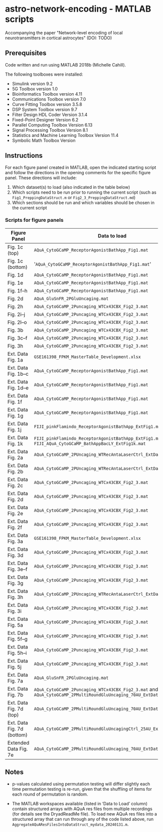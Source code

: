 # astro-network-encoding - MATLAB scripts

Accompanying the paper "Network-level encoding of local neurotransmitters in cortical astrocytes" (DOI: TODO)

## Prerequisites

Code written and run using MATLAB 2018b (Michelle Cahill).

The following toolboxes were installed:
* Simulink version 9.2
* 5G Toolbox version 1.0
* Bioinformatics Toolbox version 4.11
* Communications Toolbox version 7.0
* Curve Fitting Toolbox version 3.5.8
* DSP System Toolbox version 9.7
* Filter Design HDL Coder Version 3.1.4
* Fixed-Point Designer Version 6.2
* Parallel Computing Toolbox Version 6.13
* Signal Processing Toolbox Version 8.1
* Statistics and Machine Learning Toolbox Version 11.4
* Symbolic Math Toolbox Version 

## Instructions

For each figure panel created in MATLAB, open the indicated starting script and follow the directions in the opening comments for the specific figure panel. These directions will include:

1. Which dataset(s) to load (also indicated in the table below)
2. Which scripts need to be run prior to running the current script (such as `Fig1_PreppingDataStruct.m` or `Fig2_3_PreppingDataStruct.md`)
3. Which sections should be run and which variables should be chosen in the current script 

### Scripts for figure panels

| Figure Panel | Data to load | Starting MATLAB script |
| ------------ | ------------ | ---------------------- |
| Fig. 1c (top) | `AQuA_CytoGCaMP_ReceptorAgonistBathApp_Fig1.mat` | `Fig1CTop` |
| Fig. 1c (bottom) | '`AQuA_CytoGCaMP_ReceptorAgonistBathApp_Fig1.mat`' | `Fig1CBottom` |
| Fig. 1d | `AQuA_CytoGCaMP_ReceptorAgonistBathApp_Fig1.mat` | `Fig1D_ExtDataFig1f` |
| Fig. 1e | `AQuA_CytoGCaMP_ReceptorAgonistBathApp_Fig1.mat` | `Fig1E` |
| Fig. 1f–h | `AQuA_CytoGCaMP_ReceptorAgonistBathApp_Fig1.mat` | `Fig1F_H_ExtendedDataFig1g` |
| Fig. 2d | `AQuA_GluSnFR_2PGluUncaging.mat` | `Fig2d_ExtDataFig7a` |
| Fig. 2h | `AQuA_CytoGCaMP_2Puncaging_WTCx43CBX_Fig2_3.mat` | `Fig2h_3c_f` |
| Fig. 2i–j | `AQuA_CytoGCaMP_2Puncaging_WTCx43CBX_Fig2_3.mat` | `Fig2i_j_ExtDataFig2a_c_3d` |
| Fig. 2l–o | `AQuA_CytoGCaMP_2Puncaging_WTCx43CBX_Fig2_3.mat` | `Fig2l_o_ExtDataFig2f` |
| Fig. 3b | `AQuA_CytoGCaMP_2Puncaging_WTCx43CBX_Fig2_3.mat` | `Fig3b` |
| Fig. 3c–f | `AQuA_CytoGCaMP_2Puncaging_WTCx43CBX_Fig2_3.mat` | `Fig2h_3c_f` |
| Fig. 3h | `AQuA_CytoGCaMP_2Puncaging_WTCx43CBX_Fig2_3.mat` | `Fig3h_ExtDataFig3i` |
| Ext. Data Fig. 1a | `GSE161398_FPKM_MasterTable_Development.xlsx` | `ExtendedDataFig1a_ExtDataFig3a` |
| Ext. Data Fig. 1b–c | `AQuA_CytoGCaMP_ReceptorAgonistBathApp_Fig1.mat` | `ExtendedDataFig1b_c` |
| Ext. Data Fig. 1d–e | `AQuA_CytoGCaMP_ReceptorAgonistBathApp_Fig1.mat` | `ExtendedDataFig1d_e` |
| Ext. Data Fig. 1f | `AQuA_CytoGCaMP_ReceptorAgonistBathApp_Fig1.mat` | `Fig1D_ExtDataFig1f` |
| Ext. Data Fig. 1g | `AQuA_CytoGCaMP_ReceptorAgonistBathApp_Fig1.mat` | `Fig1F_H_ExtendedDataFig1g` |
| Ext. Data Fig. 1j | `FIJI_pinkFlamindo_ReceptorAgonistBathApp_ExtFig1.mat` | `ExtendedDataFig1j` |
| Ext. Data Fig. 1k | `FIJI_pinkFlamindo_ReceptorAgonistBathApp_ExtFig1.mat` and `FIJI_AQuA_CytoGCaMP_BathAppBacLY_ExtFig1k.mat` | `ExtendedDataFig1k` |
| Ext. Data Fig. 2a | `AQuA_CytoGCaMP_2PUncaging_WTRecAntaLaserCtrl_ExtDataFig2_3.mat` | `Fig2i_j_ExtDataFig2a_c_3d` |
| Ext. Data Fig. 2b | `AQuA_CytoGCaMP_2PUncaging_WTRecAntaLaserCtrl_ExtDataFig2_3.mat` | `ExtendedDataFig2b_ExtDataFig3g_h_ExtDataFig7d` |
| Ext. Data Fig. 2c | `AQuA_CytoGCaMP_2Puncaging_WTCx43CBX_Fig2_3.mat` | `Fig2i_j_ExtDataFig2a_c_3d` |
| Ext. Data Fig. 2d | `AQuA_CytoGCaMP_2Puncaging_WTCx43CBX_Fig2_3.mat` | `ExtendedDataFig2d_ExtDataFig5f_g` |
| Ext. Data Fig. 2e | `AQuA_CytoGCaMP_2Puncaging_WTCx43CBX_Fig2_3.mat` | `ExtendedDataFig2e__ExtDataFig3e_f` |
| Ext. Data Fig. 2f | `AQuA_CytoGCaMP_2Puncaging_WTCx43CBX_Fig2_3.mat` | `Fig2l_o_ExtDataFig2f` |
| Ext. Data Fig. 3a | `GSE161398_FPKM_MasterTable_Development.xlsx` | `ExtendedDataFig1a_ExtDataFig3a` |
| Ext. Data Fig. 3d | `AQuA_CytoGCaMP_2Puncaging_WTCx43CBX_Fig2_3.mat` | `Fig2i_j_ExtDataFig2a_c_3d` |
| Ext. Data Fig. 3e–f | `AQuA_CytoGCaMP_2Puncaging_WTCx43CBX_Fig2_3.mat` | `ExtendedDataFig2e__ExtDataFig3e_f` |
| Ext. Data Fig. 3g | `AQuA_CytoGCaMP_2Puncaging_WTCx43CBX_Fig2_3.mat` | `ExtendedDataFig2b_ExtDataFig3g_h_ExtDataFig7d` |
| Ext. Data Fig. 3h | `AQuA_CytoGCaMP_2PUncaging_WTRecAntaLaserCtrl_ExtDataFig2_3.mat` | `ExtendedDataFig2b_ExtDataFig3g_h_ExtDataFig7d` |
| Ext. Data Fig. 3i | `AQuA_CytoGCaMP_2Puncaging_WTCx43CBX_Fig2_3.mat` | `Fig3h_ExtDataFig3i` |
| Ext. Data Fig. 5a | `AQuA_CytoGCaMP_2Puncaging_WTCx43CBX_Fig2_3.mat` | `ExtendedDataFig5a` |
| Ext. Data Fig. 5f–g | `AQuA_CytoGCaMP_2Puncaging_WTCx43CBX_Fig2_3.mat` | `ExtendedDataFig2d_ExtDataFig5f_g` |
| Ext. Data Fig. 5h–i | `AQuA_CytoGCaMP_2Puncaging_WTCx43CBX_Fig2_3.mat` | `ExtendedDataFig5h_i` |
| Ext. Data Fig. 5j | `AQuA_CytoGCaMP_2Puncaging_WTCx43CBX_Fig2_3.mat` | `ExtendedDataFig5j` |
| Ext. Data Fig. 7a | `AQuA_GluSnFR_2PGluUncaging.mat` | `Fig2d_ExtDataFig7a` |
| Ext. Data Fig. 7b | `AQuA_CytoGCaMP_2Puncaging_WTCx43CBX_Fig2_3.mat` and `AQuA_CytoGCaMP_2PMultiRoundGluUncaging_70AU_ExtDataFig7.mat` | `ExtendedDataFig7b` |
| Ext. Data Fig. 7d (top) | `AQuA_CytoGCaMP_2PMultiRoundGluUncaging_70AU_ExtDataFig7.mat` | `ExtendedDataFig2b_ExtDataFig3g_h_ExtDataFig7d` |
| Ext. Data Fig. 7d (bottom) | `AQuA_CytoGCaMP_2PMultiRoundGluUncagingCtrl_25AU_ExtDataFig7.mat` | `ExtendedDataFig2b_ExtDataFig3g_h_ExtDataFig7d` |
| Extended Data Fig. 7e | `AQuA_CytoGCaMP_2PMultiRoundGluUncaging_70AU_ExtDataFig7.mat` | `ExtendedDataFig7e` |

## Notes

* p-values calculated using permutation testing will differ slightly each time permutation testing is re-run, given that the shuffling of items for each round of permutation is random.

* The MATLAB workspaces available (listed in ‘Data to Load’ column) contain structured arrays with AQuA res files from multiple recordings (for details see the DryadReadMe file). To load new AQuA res files into a structured array that can run through any of the code listed above, run `AggregateAQuAResFilesIntoDataStruct_mydata_20240131.m`.